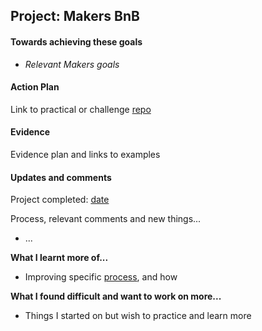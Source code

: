 ## Project: Makers BnB

#### Towards achieving these goals

- _Relevant Makers goals_


#### Action Plan

Link to practical or challenge [repo]()


#### Evidence

Evidence plan and links to examples


#### Updates and comments

Project completed: [date](link/to/repo)

Process, relevant comments and new things...
- ...


**What I learnt more of...**

- Improving specific [process](), and how


**What I found difficult and want to work on more...**

- Things I started on but wish to practice and learn more
